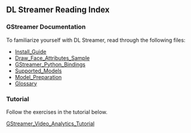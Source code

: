 ## DL Streamer Reading Index

### GStreamer Documentation
To familiarize yourself with DL Streamer, read through the following files:

- [Install_Guide](Install_Guide.md)
- [Draw_Face_Attributes_Sample](Draw_Face_Attributes_Sample.md)
- [GStreamer_Python_Bindings](GStreamer_Python_Bindings.md)
- [Supported_Models](Supported_Models.md)
- [Model_Preparation](Model_Preparation.md)
- [Glossary](Glossary.md)


### Tutorial
Follow the exercises in the tutorial below.

[GStreamer_Video_Analytics_Tutorial](GStreamer_Video_Analytics_Tutorial.md)
